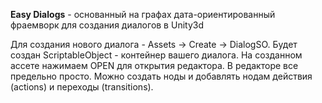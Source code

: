 **Easy Dialogs** - основанный на графах дата-ориентированный фраемворк для создания диалогов в Unity3d

Для создания нового диалога - Assets -> Create -> DialogSO. Будет создан ScriptableObject - контейнер вашего диалога. На созданном ассете нажимаем OPEN для открытия редактора.
В редакторе все предельно просто. Можно создать ноды и добавлять нодам действия (actions) и переходы (transitions).

